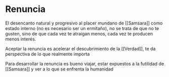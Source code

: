 # Renuncia
El desencanto natural y progresivo al placer mundano de [[Samsara]] como estado interno (no es necesario ser un ermitaño), no se trata de que no te gusten, sino de que cada vez te atraigan menos, cada vez te producen menos interés.

Aceptar la renuncia es acelerar el descubrimiento de la [[Verdad]], te da perspectiva de lo que realmente importa

Para desarrollar la renuncia es bueno viajar, estar expuestos a la futilidad de [[Samsara]] y ver a lo que se enfrenta la humanidad
